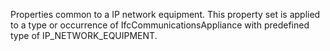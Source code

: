 Properties common to a IP network equipment. This property set is applied to a type or occurrence of IfcCommunicationsAppliance with predefined type of IP_NETWORK_EQUIPMENT.